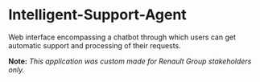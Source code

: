 # Intelligent-Support-Agent
Web interface encompassing a chatbot through which users can get automatic support and processing of their requests.

**Note:** *This application was custom made for Renault Group stakeholders only.*
